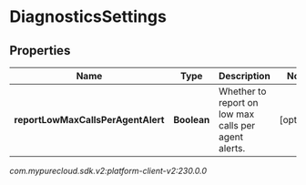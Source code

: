 # DiagnosticsSettings


## Properties

| Name | Type | Description | Notes |
| ------------ | ------------- | ------------- | ------------- |
| **reportLowMaxCallsPerAgentAlert** | **Boolean** | Whether to report on low max calls per agent alerts. |  [optional] |




_com.mypurecloud.sdk.v2:platform-client-v2:230.0.0_
